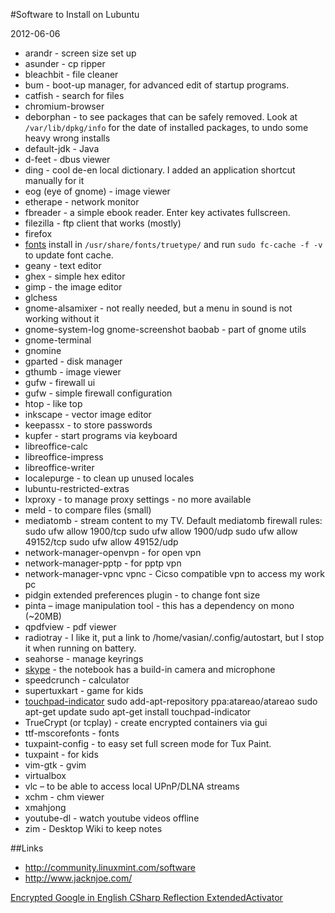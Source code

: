 #Software to Install on Lubuntu

<!--- tags: linux -->

2012-06-06

* arandr - screen size set up
* asunder - cp ripper
* bleachbit - file cleaner
* bum - boot-up manager, for advanced edit of startup programs.
* catfish - search for files
* chromium-browser
* deborphan - to see packages that can be safely removed. Look at `/var/lib/dpkg/info` for the date of installed packages, to undo some heavy wrong installs
* default-jdk - Java
* d-feet - dbus viewer
* ding - cool de-en local dictionary. I added an application shortcut manually for it
* eog (eye of gnome) - image viewer
* etherape - network monitor
* fbreader - a simple ebook reader. Enter key activates fullscreen.
* filezilla - ftp client that works (mostly)
* firefox
* [fonts](http://ubuntuforums.org/showthread.php?t=2027331) install in `/usr/share/fonts/truetype/` and run `sudo fc-cache -f -v` to update font cache.
* geany - text editor
* ghex - simple hex editor
* gimp - the image editor
* glchess
* gnome-alsamixer - not really needed, but a menu in sound is not working without it
* gnome-system-log gnome-screenshot baobab - part of gnome utils
* gnome-terminal
* gnomine
* gparted - disk manager
* gthumb - image viewer
* gufw - firewall ui
* gufw - simple firewall configuration
* htop - like top
* inkscape - vector image editor
* keepassx - to store passwords
* kupfer - start programs via keyboard
* libreoffice-calc
* libreoffice-impress
* libreoffice-writer
* localepurge - to clean up unused locales
* lubuntu-restricted-extras
* lxproxy - to manage proxy settings - no more available
* meld - to compare files (small)
* mediatomb - stream content to my TV. Default mediatomb firewall rules:
		sudo ufw allow 1900/tcp
		sudo ufw allow 1900/udp
		sudo ufw allow 49152/tcp
		sudo ufw allow 49152/udp
* network-manager-openvpn - for open vpn
* network-manager-pptp - for pptp vpn
* network-manager-vpnc vpnc - Cicso compatible vpn to access my work pc
* pidgin extended preferences plugin - to change font size
* pinta – image manipulation tool - this has a dependency on mono (~20MB)
* qpdfview - pdf viewer
* radiotray - I like it, put a link to /home/vasian/.config/autostart, but I stop it when running on battery.
* seahorse - manage keyrings
* [skype](https://help.ubuntu.com/community/Lubuntu/Documentation/FAQ/Guides#How_to_install_Skype) - the notebook has a build-in camera and microphone
* speedcrunch - calculator
* supertuxkart - game for kids
* [touchpad-indicator](https://help.ubuntu.com/community/SynapticsTouchpad)
		sudo add-apt-repository ppa:atareao/atareao
		sudo apt-get update
		sudo apt-get install touchpad-indicator
* TrueCrypt (or tcplay) - create encrypted containers via gui
* ttf-mscorefonts - fonts
* tuxpaint-config - to easy set full screen mode for Tux Paint.
* tuxpaint - for kids
* vim-gtk - gvim
* virtualbox
* vlc – to be able to access local UPnP/DLNA streams
* xchm - chm viewer
* xmahjong
* youtube-dl - watch youtube videos offline
* zim - Desktop Wiki to keep notes

##Links

* http://community.linuxmint.com/software
* http://www.jacknjoe.com/


<ins class='nfooter'><a id='fprev' href='#blog/2012/2012-06-09-Encrypted-Google-in-English.md'>Encrypted Google in English</a> <a id='fnext' href='#blog/2012/2012-06-05-CSharp--Reflection-ExtendedActivator.md'>CSharp  Reflection ExtendedActivator</a></ins>
